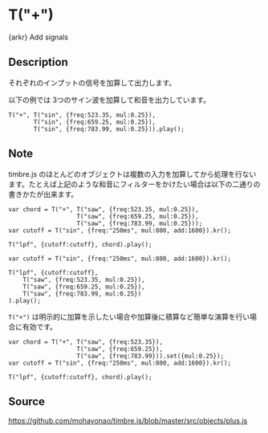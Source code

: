 T("+")
======
{arkr} Add signals

## Description ##
それぞれのインプットの信号を加算して出力します。

以下の例では 3つのサイン波を加算して和音を出力しています。

```timbre
T("+", T("sin", {freq:523.35, mul:0.25}),
       T("sin", {freq:659.25, mul:0.25}),
       T("sin", {freq:783.99, mul:0.25})).play();
```

## Note ##

timbre.js のほとんどのオブジェクトは複数の入力を加算してから処理を行ないます。たとえば上記のような和音にフィルターをかけたい場合は以下の二通りの書きかたが出来ます。

```timbre
var chord = T("+", T("saw", {freq:523.35, mul:0.25}),
                   T("saw", {freq:659.25, mul:0.25}),
                   T("saw", {freq:783.99, mul:0.25}));
var cutoff = T("sin", {freq:"250ms", mul:800, add:1600}).kr();

T("lpf", {cutoff:cutoff}, chord).play();
```

```timbre
var cutoff = T("sin", {freq:"250ms", mul:800, add:1600}).kr();

T("lpf", {cutoff:cutoff}, 
    T("saw", {freq:523.35, mul:0.25}),
    T("saw", {freq:659.25, mul:0.25}),
    T("saw", {freq:783.99, mul:0.25})
).play();
```


`T("+")` は明示的に加算を示したい場合や加算後に積算など簡単な演算を行い場合に有効です。

```timbre
var chord = T("+", T("saw", {freq:523.35}),
                   T("saw", {freq:659.25}),
                   T("saw", {freq:783.99})).set({mul:0.25});
var cutoff = T("sin", {freq:"250ms", mul:800, add:1600}).kr();

T("lpf", {cutoff:cutoff}, chord).play();
```

## Source ##
https://github.com/mohayonao/timbre.js/blob/master/src/objects/plus.js
